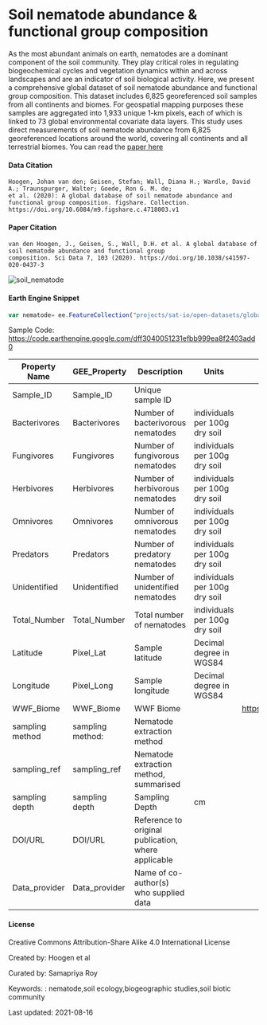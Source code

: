 # Soil nematode abundance & functional group composition

As the most abundant animals on earth, nematodes are a dominant component of the soil community. They play critical roles in regulating biogeochemical cycles and vegetation dynamics within and across landscapes and are an indicator of soil biological activity. Here, we present a comprehensive global dataset of soil nematode abundance and functional group composition. This dataset includes 6,825 georeferenced soil samples from all continents and biomes. For geospatial mapping purposes these samples are aggregated into 1,933 unique 1-km pixels, each of which is linked to 73 global environmental covariate data layers. This study uses direct measurements of soil nematode abundance from 6,825 georeferenced locations around the world, covering all continents and all terrestrial biomes. You can read the [paper here](https://www.nature.com/articles/s41597-020-0437-3)

#### Data Citation

```
Hoogen, Johan van den; Geisen, Stefan; Wall, Diana H.; Wardle, David A.; Traunspurger, Walter; Goede, Ron G. M. de;
et al. (2020): A global database of soil nematode abundance and functional group composition. figshare. Collection.
https://doi.org/10.6084/m9.figshare.c.4718003.v1
```

#### Paper Citation

```
van den Hoogen, J., Geisen, S., Wall, D.H. et al. A global database of soil nematode abundance and functional group
composition. Sci Data 7, 103 (2020). https://doi.org/10.1038/s41597-020-0437-3
```

![soil_nematode](https://user-images.githubusercontent.com/6677629/129513657-4ac209af-62d4-4fe3-bcff-c8143b7bb998.PNG)

#### Earth Engine Snippet

```js
var nematode= ee.FeatureCollection("projects/sat-io/open-datasets/global-nematode")
```

Sample Code: https://code.earthengine.google.com/dff3040051231efbb999ea8f2403add0

|Property Name  |GEE_Property    |Description                                        |Units                        |Source                              |
|---------------|----------------|---------------------------------------------------|-----------------------------|------------------------------------|
|Sample_ID      |﻿Sample_ID      |Unique sample ID                                   |                             |                                    |
|Bacterivores   |Bacterivores    |Number of bacterivorous nematodes                  |individuals per 100g dry soil|                                    |
|Fungivores     |Fungivores      |Number of fungivorous nematodes                    |individuals per 100g dry soil|                                    |
|Herbivores     |Herbivores      |Number of herbivorous nematodes                    |individuals per 100g dry soil|                                    |
|Omnivores      |Omnivores       |Number of omnivorous nematodes                     |individuals per 100g dry soil|                                    |
|Predators      |Predators       |Number of predatory nematodes                      |individuals per 100g dry soil|                                    |
|Unidentified   |Unidentified    |Number of unidentified nematodes                   |individuals per 100g dry soil|                                    |
|Total_Number   |Total_Number    |Total number of nematodes                          |individuals per 100g dry soil|                                    |
|Latitude       |Pixel_Lat       |Sample latitude                                    |Decimal degree in WGS84      |                                    |
|Longitude      |Pixel_Long      |Sample longitude                                   |Decimal degree in WGS84      |                                    |
|WWF_Biome      |WWF_Biome       |WWF Biome                                          |                             |https://www.worldwildlife.org/biomes|
|sampling method|sampling method:|Nematode extraction method                         |                             |                                    |
|sampling_ref   |sampling_ref    |Nematode extraction method, summarised             |                             |                                    |
|sampling depth |sampling depth  |Sampling Depth                                     |cm                           |                                    |
|DOI/URL        |DOI/URL         |Reference to original publication, where applicable|                             |                                    |
|Data_provider  |Data_provider   |Name of co-author(s) who supplied data             |                             |                                    |

#### License

Creative Commons Attribution-Share Alike 4.0 International License

Created by: Hoogen et al

Curated by: Samapriya Roy

Keywords: : nematode,soil ecology,biogeographic studies,soil biotic community

Last updated: 2021-08-16
